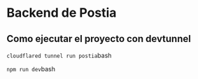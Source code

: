 # Backend de Postia

## Como ejecutar el proyecto con devtunnel

```cloudflared tunnel run postia```bash

```npm run dev```bash
